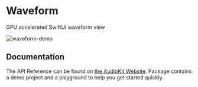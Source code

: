 # Waveform

GPU accelerated SwiftUI waveform view

![waveform-demo](Sources/Waveform/Waveform/Resources/demo.png)

## Documentation

The API Reference can be found on [the AudioKit Website](https://www.audiokit.io/Waveform). 
Package contains a demo project and a playground to help you get started quickly.
